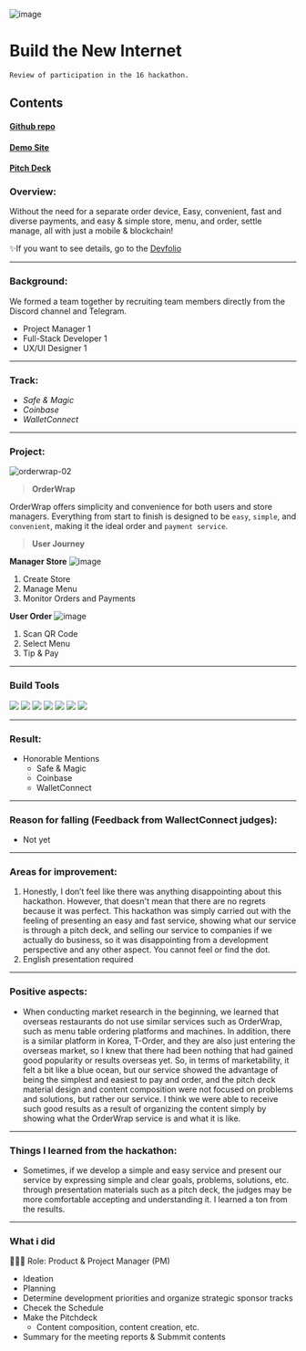 ![image](https://github.com/user-attachments/assets/5ea3abf0-9a34-4ac5-b8aa-fb5ed5183e78)

# Build the New Internet

`Review of participation in the 16 hackathon.`

## Contents
#### [Github repo](https://github.com/hackathemy/orderwrap)
#### [Demo Site](https://orderwrap.shop/)
#### [Pitch Deck](https://drive.google.com/file/d/1sJvtGBTozOvj9O8paR9k-O1Jycn--xL_/view?usp=sharing)

### Overview:
Without the need for a separate order device, Easy, convenient, fast and diverse payments, and easy & simple store, menu, and order, settle manage, all with just a mobile & blockchain!

✨If you want to see details, go to the [Devfolio](https://devfolio.co/projects/orderwrap-2eb8)

---
### Background:
We formed a team together by recruiting team members directly from the Discord channel and Telegram.
- Project Manager 1
- Full-Stack Developer 1
- UX/UI Designer 1

---
### Track:
- *Safe & Magic*
- *Coinbase*
- *WalletConnect*

---
### Project:
![orderwrap-02](https://github.com/user-attachments/assets/8c2bc613-292a-4d82-90ff-509f18ef378d)

> **OrderWrap**

OrderWrap offers simplicity and convenience for both users and store managers. 
Everything from start to finish is designed to be `easy`, `simple`, and `convenient`, making it the ideal order and `payment service`.

> **User Journey**

**Manager Store**
![image](https://github.com/user-attachments/assets/925c119a-a514-4742-8a7f-e7e2ce0d8ebc)

1. Create Store
2. Manage Menu
3. Monitor Orders and Payments

**User Order**
![image](https://github.com/user-attachments/assets/e793da7a-cfae-4a84-8432-f5411b08ff87)

1. Scan QR Code
2. Select Menu
3. Tip & Pay

---
### Build Tools
<img src="https://img.shields.io/badge/Typescript-3178C6?style=flat&logo=typescript&logoColor=white"/> <img src="https://img.shields.io/badge/Go-00ADD8?style=flat&logo=go&logoColor=white"/> <img src="https://img.shields.io/badge/JavaScript-F7DF1E?style=flat&logo=javascript&logoColor=white"/> <img src="https://img.shields.io/badge/Next.js-ffffff?style=flat&logo=nextdotjs&logoColor=black"/> <img src="https://img.shields.io/badge/React-61DAFB?style=flat&logo=react&logoColor=white"/> <img src="https://img.shields.io/badge/Solidity-363636?style=flat&logo=solidity&logoColor=white"/> <img src="https://img.shields.io/badge/Web3.js-F16822?style=flat&logo=web3dotjs&logoColor=white"/>

---
### Result:
- Honorable Mentions
  - Safe & Magic
  - Coinbase
  - WalletConnect

---
### Reason for falling (Feedback from WallectConnect judges):
- Not yet

---
### Areas for improvement:
1) Honestly, I don’t feel like there was anything disappointing about this hackathon. However, that doesn't mean that there are no regrets because it was perfect. This hackathon was simply carried out with the feeling of presenting an easy and fast service, showing what our service is through a pitch deck, and selling our service to companies if we actually do business, so it was disappointing from a development perspective and any other aspect. You cannot feel or find the dot.
2) English presentation required

---
### Positive aspects:
- When conducting market research in the beginning, we learned that overseas restaurants do not use similar services such as OrderWrap, such as menu table ordering platforms and machines. In addition, there is a similar platform in Korea, T-Order, and they are also just entering the overseas market, so I knew that there had been nothing that had gained good popularity or results overseas yet. So, in terms of marketability, it felt a bit like a blue ocean, but our service showed the advantage of being the simplest and easiest to pay and order, and the pitch deck material design and content composition were not focused on problems and solutions, but rather our service. I think we were able to receive such good results as a result of organizing the content simply by showing what the OrderWrap service is and what it is like.

---
### Things I learned from the hackathon:
- Sometimes, if we develop a simple and easy service and present our service by expressing simple and clear goals, problems, solutions, etc. through presentation materials such as a pitch deck, the judges may be more comfortable accepting and understanding it. I learned a ton from the results.

---
### What i did
👨🏼‍💻 Role: Product & Project Manager (PM)

- Ideation
- Planning
- Determine development priorities and organize strategic sponsor tracks
- Checek the Schedule
- Make the Pitchdeck
  - Content composition, content creation, etc.
- Summary for the meeting reports & Submmit contents
